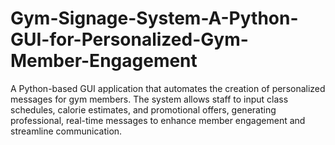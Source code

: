 # Gym-Signage-System-A-Python-GUI-for-Personalized-Gym-Member-Engagement
A Python-based GUI application that automates the creation of personalized messages for gym members. The system allows staff to input class schedules, calorie estimates, and promotional offers, generating professional, real-time messages to enhance member engagement and streamline communication.

